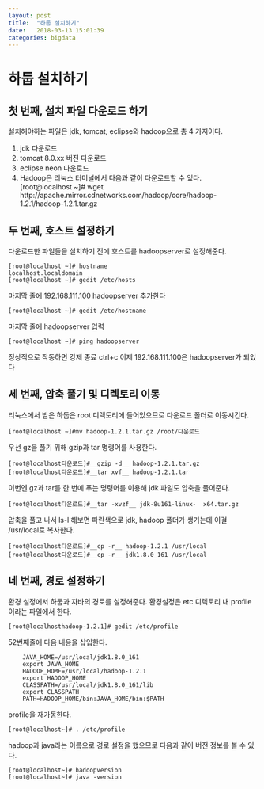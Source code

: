 ```yaml
---
layout: post
title:  "하둡 설치하기"
date:   2018-03-13 15:01:39
categories: bigdata
---
```


# 하둡 설치하기  

## 첫 번째, 설치 파일 다운로드 하기  

설치해야하는 파일은 jdk, tomcat, eclipse와 hadoop으로 총 4 가지이다.  

<ol>

<li>jdk 다운로드<br>   <http://www.oracle.com/technetwork/java/javase/downloads/jdk8-downloads-2133151.html> </li>

<li>tomcat 8.0.xx 버전 다운로드  </li>  
<https://tomcat.apache.org/download-80.cgi>

<li>eclipse neon 다운로드</li>  
<http://www.eclipse.org/downloads/download.php?file=/technology/epp/downloads/release/neon/3/eclipse-jee-neon-3-linux-gtk-x86_64.tar.gz>

<li>Hadoop은 리눅스 터미널에서 다음과 같이 다운로드할 수 있다.</li>  
[root@localhost ~]# wget http://apache.mirror.cdnetworks.com/hadoop/core/hadoop-1.2.1/hadoop-1.2.1.tar.gz

</ol>


## 두 번째, 호스트 설정하기   


다운로드한 파일들을 설치하기 전에 호스트를 hadoopserver로 설정해준다.

	[root@localhost ~]# hostname  
	localhost.localdomain   
	[root@localhost ~]# gedit /etc/hosts 

마지막 줄에 192.168.111.100 hadoopserver 추가한다

	[root@localhost ~]# gedit /etc/hostname

마지막 줄에 hadoopserver 입력

	[root@localhost ~]# ping hadoopserver

정상적으로 작동하면 강제 종료 ctrl+c
이제 192.168.111.100은 hadoopserver가 되었다



## 세 번째, 압축 풀기 및 디렉토리 이동  


리눅스에서 받은 하둡은 root 디렉토리에 들어있으므로 다운로드 폴더로 이동시킨다.

	[root@localhost ~]#mv hadoop-1.2.1.tar.gz /root/다운로드

우선 gz을 풀기 위해 gzip과 tar 명령어를 사용한다.

	[root@localhost다운로드]#__gzip -d__ hadoop-1.2.1.tar.gz  
	[root@localhost다운로드]#__tar xvf__ hadoop-1.2.1.tar  

이번엔 gz과 tar를 한 번에 푸는 명령어를 이용해 jdk 파일도 압축을 풀어준다.   

	[root@localhost다운로드]#__tar -xvzf__ jdk-8u161-linux-  x64.tar.gz  

압축을 풀고 나서 ls-l 해보면 파란색으로 jdk, hadoop 폴더가 생기는데 이걸 /usr/local로 복사한다.

	[root@localhost다운로드]#__cp -r__ hadoop-1.2.1 /usr/local  
	[root@localhost다운로드]#__cp -r__ jdk1.8.0_161 /usr/local  

## 네 번째, 경로 설정하기

환경 설정에서 하둡과 자바의 경로를 설정해준다. 환경설정은 etc 디렉토리 내 profile이라는 파일에서 한다.

	[root@localhosthadoop-1.2.1]# gedit /etc/profile

52번째줄에 다음 내용을 삽입한다.

```
	JAVA_HOME=/usr/local/jdk1.8.0_161  
	export JAVA_HOME
	HADOOP_HOME=/usr/local/hadoop-1.2.1
	export HADOOP_HOME
	CLASSPATH=/usr/local/jdk1.8.0_161/lib
	export CLASSPATH
	PATH=HADOOP_HOME/bin:JAVA_HOME/bin:$PATH
```

profile을 재가동한다.

	[root@localhost~]# . /etc/profile

hadoop과 java라는 이름으로 경로 설정을 했으므로 다음과 같이 버전 정보를 볼 수 있다. 

	[root@localhost~]# hadoopversion  
	[root@localhost~]# java -version